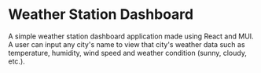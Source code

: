 # Weather Station Dashboard

A simple weather station dashboard application made using React and MUI. A user can input any city's name to view that city's weather data such as temperature, humidity, wind speed and weather condition (sunny, cloudy, etc.).
